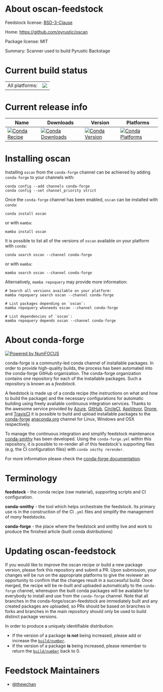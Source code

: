 About oscan-feedstock
=====================

Feedstock license: [BSD-3-Clause](https://github.com/conda-forge/oscan-feedstock/blob/main/LICENSE.txt)

Home: https://github.com/pyrustic/oscan

Package license: MIT

Summary: Scanner used to build Pyrustic Backstage

Current build status
====================


<table><tr><td>All platforms:</td>
    <td>
      <a href="https://dev.azure.com/conda-forge/feedstock-builds/_build/latest?definitionId=17313&branchName=main">
        <img src="https://dev.azure.com/conda-forge/feedstock-builds/_apis/build/status/oscan-feedstock?branchName=main">
      </a>
    </td>
  </tr>
</table>

Current release info
====================

| Name | Downloads | Version | Platforms |
| --- | --- | --- | --- |
| [![Conda Recipe](https://img.shields.io/badge/recipe-oscan-green.svg)](https://anaconda.org/conda-forge/oscan) | [![Conda Downloads](https://img.shields.io/conda/dn/conda-forge/oscan.svg)](https://anaconda.org/conda-forge/oscan) | [![Conda Version](https://img.shields.io/conda/vn/conda-forge/oscan.svg)](https://anaconda.org/conda-forge/oscan) | [![Conda Platforms](https://img.shields.io/conda/pn/conda-forge/oscan.svg)](https://anaconda.org/conda-forge/oscan) |

Installing oscan
================

Installing `oscan` from the `conda-forge` channel can be achieved by adding `conda-forge` to your channels with:

```
conda config --add channels conda-forge
conda config --set channel_priority strict
```

Once the `conda-forge` channel has been enabled, `oscan` can be installed with `conda`:

```
conda install oscan
```

or with `mamba`:

```
mamba install oscan
```

It is possible to list all of the versions of `oscan` available on your platform with `conda`:

```
conda search oscan --channel conda-forge
```

or with `mamba`:

```
mamba search oscan --channel conda-forge
```

Alternatively, `mamba repoquery` may provide more information:

```
# Search all versions available on your platform:
mamba repoquery search oscan --channel conda-forge

# List packages depending on `oscan`:
mamba repoquery whoneeds oscan --channel conda-forge

# List dependencies of `oscan`:
mamba repoquery depends oscan --channel conda-forge
```


About conda-forge
=================

[![Powered by
NumFOCUS](https://img.shields.io/badge/powered%20by-NumFOCUS-orange.svg?style=flat&colorA=E1523D&colorB=007D8A)](https://numfocus.org)

conda-forge is a community-led conda channel of installable packages.
In order to provide high-quality builds, the process has been automated into the
conda-forge GitHub organization. The conda-forge organization contains one repository
for each of the installable packages. Such a repository is known as a *feedstock*.

A feedstock is made up of a conda recipe (the instructions on what and how to build
the package) and the necessary configurations for automatic building using freely
available continuous integration services. Thanks to the awesome service provided by
[Azure](https://azure.microsoft.com/en-us/services/devops/), [GitHub](https://github.com/),
[CircleCI](https://circleci.com/), [AppVeyor](https://www.appveyor.com/),
[Drone](https://cloud.drone.io/welcome), and [TravisCI](https://travis-ci.com/)
it is possible to build and upload installable packages to the
[conda-forge](https://anaconda.org/conda-forge) [anaconda.org](https://anaconda.org/)
channel for Linux, Windows and OSX respectively.

To manage the continuous integration and simplify feedstock maintenance
[conda-smithy](https://github.com/conda-forge/conda-smithy) has been developed.
Using the ``conda-forge.yml`` within this repository, it is possible to re-render all of
this feedstock's supporting files (e.g. the CI configuration files) with ``conda smithy rerender``.

For more information please check the [conda-forge documentation](https://conda-forge.org/docs/).

Terminology
===========

**feedstock** - the conda recipe (raw material), supporting scripts and CI configuration.

**conda-smithy** - the tool which helps orchestrate the feedstock.
                   Its primary use is in the construction of the CI ``.yml`` files
                   and simplify the management of *many* feedstocks.

**conda-forge** - the place where the feedstock and smithy live and work to
                  produce the finished article (built conda distributions)


Updating oscan-feedstock
========================

If you would like to improve the oscan recipe or build a new
package version, please fork this repository and submit a PR. Upon submission,
your changes will be run on the appropriate platforms to give the reviewer an
opportunity to confirm that the changes result in a successful build. Once
merged, the recipe will be re-built and uploaded automatically to the
`conda-forge` channel, whereupon the built conda packages will be available for
everybody to install and use from the `conda-forge` channel.
Note that all branches in the conda-forge/oscan-feedstock are
immediately built and any created packages are uploaded, so PRs should be based
on branches in forks and branches in the main repository should only be used to
build distinct package versions.

In order to produce a uniquely identifiable distribution:
 * If the version of a package **is not** being increased, please add or increase
   the [``build/number``](https://docs.conda.io/projects/conda-build/en/latest/resources/define-metadata.html#build-number-and-string).
 * If the version of a package **is** being increased, please remember to return
   the [``build/number``](https://docs.conda.io/projects/conda-build/en/latest/resources/define-metadata.html#build-number-and-string)
   back to 0.

Feedstock Maintainers
=====================

* [@thewchan](https://github.com/thewchan/)

